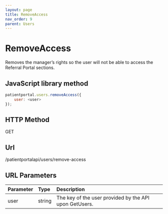 ```yaml
---
layout: page
title: RemoveAccess
nav_order: 9
parent: Users
---
```


# RemoveAccess

Removes the manager’s rights so the user will not be able to access the Referral Portal sections.

## JavaScript library method

```javascript
patientportal.users.removeAccess({
    user: <user>
});
```

## HTTP Method

GET

## ****Url****

/patientportalapi/users/remove-access

## URL Parameters

| Parameter | Type   | Description                                                 |
|:----------|:-------|:------------------------------------------------------------|
| user | string | The key of the user provided by the API upon GetUsers. |
